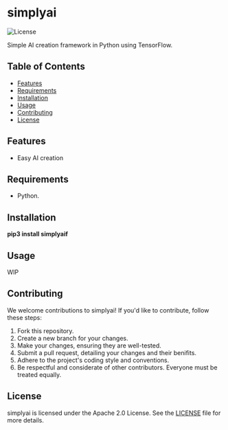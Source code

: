 # simplyai

![License](https://img.shields.io/badge/License-Apache%202.0-blue.svg)

 Simple AI creation framework in Python using TensorFlow.

## Table of Contents

- [Features](#features)
- [Requirements](#requirements)
- [Installation](#installation)
- [Usage](#usage)
- [Contributing](#contributing)
- [License](#license)

## Features

- Easy AI creation

## Requirements

- Python.

## Installation

**pip3 install simplyaif**

## Usage

WIP

## Contributing

We welcome contributions to simplyai! If you'd like to contribute, follow these steps:

1. Fork this repository.
2. Create a new branch for your changes.
3. Make your changes, ensuring they are well-tested.
4. Submit a pull request, detailing your changes and their benifits.
5. Adhere to the project's coding style and conventions.
6. Be respectful and considerate of other contributors. Everyone must be treated equally.

## License

simplyai is licensed under the Apache 2.0 License. See the [LICENSE](LICENSE) file for more details.
